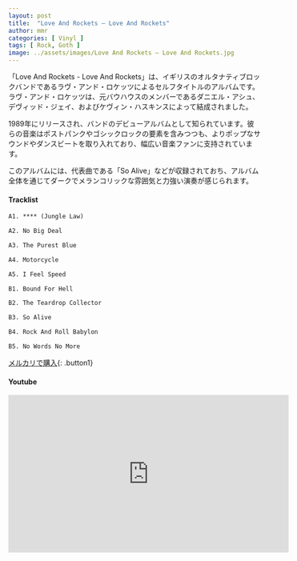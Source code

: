 ```yaml
---
layout: post
title:  "Love And Rockets – Love And Rockets"
author: mmr
categories: [ Vinyl ]
tags: [ Rock, Goth ]
image: ../assets/images/Love And Rockets – Love And Rockets.jpg
---
```


「Love And Rockets - Love And Rockets」は、イギリスのオルタナティブロックバンドであるラヴ・アンド・ロケッツによるセルフタイトルのアルバムです。ラヴ・アンド・ロケッツは、元バウハウスのメンバーであるダニエル・アシュ、デヴィッド・ジェイ、およびケヴィン・ハスキンスによって結成されました。

1989年にリリースされ、バンドのデビューアルバムとして知られています。彼らの音楽はポストパンクやゴシックロックの要素を含みつつも、よりポップなサウンドやダンスビートを取り入れており、幅広い音楽ファンに支持されています。

このアルバムには、代表曲である「So Alive」などが収録されておち、アルバム全体を通じてダークでメランコリックな雰囲気と力強い演奏が感じられます。

#### Tracklist
```md
A1. **** (Jungle Law)

A2. No Big Deal

A3. The Purest Blue

A4. Motorcycle

A5. I Feel Speed

B1. Bound For Hell

B2. The Teardrop Collector

B3. So Alive

B4. Rock And Roll Babylon

B5. No Words No More
```

[メルカリで購入](https://jp.mercari.com/item/m80234913290?afid=6142608987){: .button1}

#### Youtube
<iframe width="560" height="315" src="https://www.youtube.com/embed/2bjn9RySbYE?si=6TC41-py4F68QGuO" title="YouTube video player" frameborder="0" allow="accelerometer; autoplay; clipboard-write; encrypted-media; gyroscope; picture-in-picture; web-share" referrerpolicy="strict-origin-when-cross-origin" allowfullscreen></iframe>
